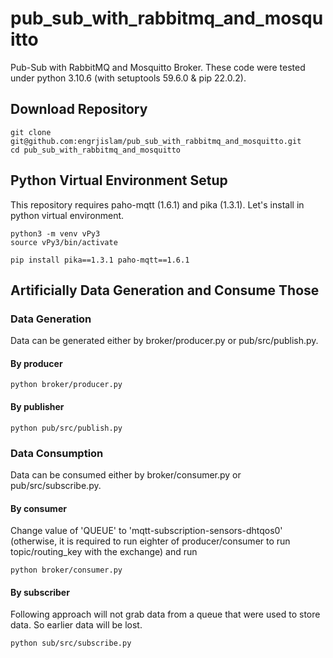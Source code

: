 # pub_sub_with_rabbitmq_and_mosquitto
Pub-Sub with RabbitMQ and Mosquitto Broker. These code were tested under python 3.10.6 (with setuptools 59.6.0 & pip 22.0.2).

## Download Repository
```
git clone git@github.com:engrjislam/pub_sub_with_rabbitmq_and_mosquitto.git
cd pub_sub_with_rabbitmq_and_mosquitto
```

## Python Virtual Environment Setup
This repository requires paho-mqtt (1.6.1) and pika (1.3.1). Let's install in python virtual environment.
```
python3 -m venv vPy3
source vPy3/bin/activate

pip install pika==1.3.1 paho-mqtt==1.6.1
```

## Artificially Data Generation and Consume Those

### Data Generation
Data can be generated either by broker/producer.py or pub/src/publish.py.

#### By producer
```
python broker/producer.py
```

#### By publisher
```
python pub/src/publish.py
```

### Data Consumption
Data can be consumed either by broker/consumer.py or pub/src/subscribe.py.

#### By consumer
Change value of 'QUEUE' to 'mqtt-subscription-sensors-dhtqos0' (otherwise, it is required to run eighter of producer/consumer to run topic/routing_key with the exchange) and run
```
python broker/consumer.py
```
#### By subscriber
Following approach will not grab data from a queue that were used to store data. So earlier data will be lost.
```
python sub/src/subscribe.py
```
